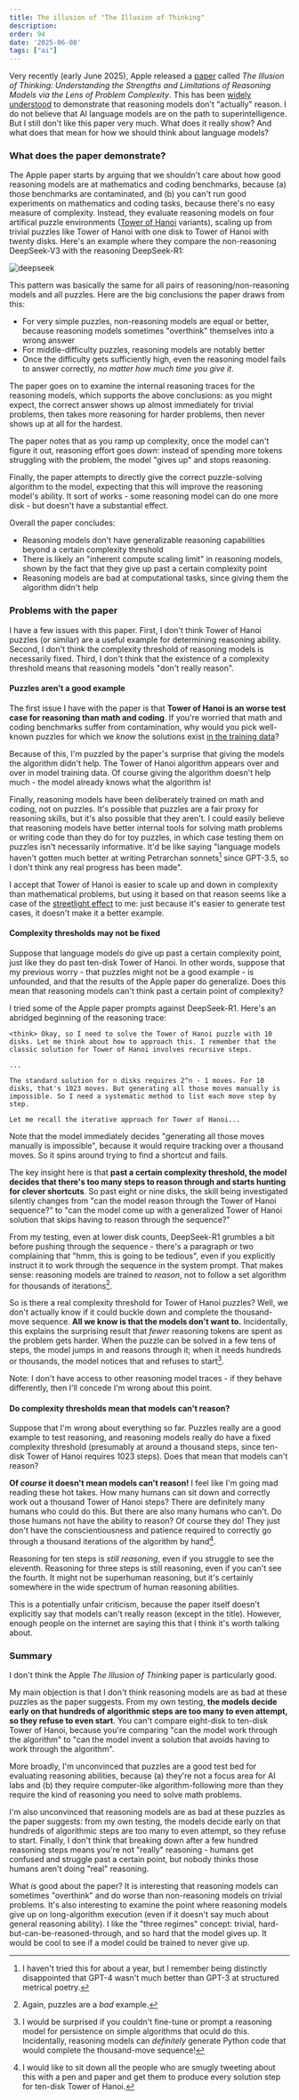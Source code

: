 ```yaml
---
title: The illusion of "The Illusion of Thinking"
description: 
order: 94
date: '2025-06-08'
tags: ["ai"]
---
```


Very recently (early June 2025), Apple released a [paper](https://ml-site.cdn-apple.com/papers/the-illusion-of-thinking.pdf) called _The Illusion of Thinking: Understanding the Strengths and Limitations of Reasoning Models via the Lens of Problem Complexity_. This has been [widely](https://www.linkedin.com/posts/lvigentini_the-illusion-of-thinkingpdf-activity-7336587591527317504-zjwh/) [understood](https://www.psychologytoday.com/au/blog/the-digital-self/202506/did-complexity-just-break-ais-brain) to demonstrate that reasoning models don't "actually" reason. I do not believe that AI language models are on the path to superintelligence. But I still don't like this paper very much. What does it really show? And what does that mean for how we should think about language models?

### What does the paper demonstrate?

The Apple paper starts by arguing that we shouldn't care about how good reasoning models are at mathematics and coding benchmarks, because (a) those benchmarks are contaminated, and (b) you can't run good experiments on mathematics and coding tasks, because there's no easy measure of complexity. Instead, they evaluate reasoning models on four artifical puzzle environments ([Tower of Hanoi](https://en.wikipedia.org/wiki/Tower_of_Hanoi) variants), scaling up from trivial puzzles like Tower of Hanoi with one disk to Tower of Hanoi with twenty disks. Here's an example where they compare the non-reasoning DeepSeek-V3 with the reasoning DeepSeek-R1:

![deepseek](deepseek-tower.png)

This pattern was basically the same for all pairs of reasoning/non-reasoning models and all puzzles. Here are the big conclusions the paper draws from this:

- For very simple puzzles, non-reasoning models are equal or better, because reasoning models sometimes "overthink" themselves into a wrong answer
- For middle-difficulty puzzles, reasoning models are notably better
- Once the difficulty gets sufficiently high, even the reasoning model fails to answer correctly, _no matter how much time you give it_.

The paper goes on to examine the internal reasoning traces for the reasoning models, which supports the above conclusions: as you might expect, the correct answer shows up almost immediately for trivial problems, then takes more reasoning for harder problems, then never shows up at all for the hardest.

The paper notes that as you ramp up complexity, once the model can't figure it out, reasoning effort goes _down_: instead of spending more tokens struggling with the problem, the model "gives up" and stops reasoning. 

Finally, the paper attempts to directly give the correct puzzle-solving algorithm to the model, expecting that this will improve the reasoning model's ability. It sort of works - some reasoning model can do one more disk - but doesn't have a substantial effect.

Overall the paper concludes:

- Reasoning models don't have generalizable reasoning capabilities beyond a certain complexity threshold
- There is likely an "inherent compute scaling limit" in reasoning models, shown by the fact that they give up past a certain complexity point
- Reasoning models are bad at computational tasks, since giving them the algorithm didn't help

### Problems with the paper

I have a few issues with this paper. First, I don't think Tower of Hanoi puzzles (or similar) are a useful example for determining reasoning ability. Second, I don't think the complexity threshold of reasoning models is necessarily fixed. Third, I don't think that the existence of a complexity threshold means that reasoning models "don't really reason".

#### Puzzles aren't a good example

The first issue I have with the paper is that **Tower of Hanoi is an worse test case for reasoning than math and coding**. If you're worried that math and coding benchmarks suffer from contamination, why would you pick well-known puzzles for which we _know_ the solutions exist [in the training data](https://www.google.com/search?q=10-disk+tower+of+hanoi+solution)?

Because of this, I'm puzzled by the paper's surprise that giving the models the algorithm didn't help. The Tower of Hanoi algorithm appears over and over in model training data. Of course giving the algorithm doesn't help much - the model already knows what the algorithm is!

Finally, reasoning models have been deliberately trained on math and coding, not on puzzles. It's possible that puzzles are a fair proxy for reasoning skills, but it's also possible that they aren't. I could easily believe that reasoning models have better internal tools for solving math problems or writing code than they do for toy puzzles, in which case testing them on puzzles isn't necessarily informative. It'd be like saying "language models haven't gotten much better at writing Petrarchan sonnets[^1] since GPT-3.5, so I don't think any real progress has been made".

I accept that Tower of Hanoi is easier to scale up and down in complexity than mathematical problems, but using it based on that reason seems like a case of the [streetlight effect](https://en.wikipedia.org/wiki/Streetlight_effect) to me: just because it's easier to generate test cases, it doesn't make it a better example.

#### Complexity thresholds may not be fixed

Suppose that language models do give up past a certain complexity point, just like they do past ten-disk Tower of Hanoi. In other words, suppose that my previous worry - that puzzles might not be a good example - is unfounded, and that the results of the Apple paper do generalize. Does this mean that reasoning models can't think past a certain point of complexity?

I tried some of the Apple paper prompts against DeepSeek-R1. Here's an abridged beginning of the reasoning trace:

```
<think> Okay, so I need to solve the Tower of Hanoi puzzle with 10 disks. Let me think about how to approach this. I remember that the classic solution for Tower of Hanoi involves recursive steps.

...

The standard solution for n disks requires 2^n - 1 moves. For 10 disks, that's 1023 moves. But generating all those moves manually is impossible. So I need a systematic method to list each move step by step.

Let me recall the iterative approach for Tower of Hanoi...
```

Note that the model immediately decides "generating all those moves manually is impossible", because it would require tracking over a thousand moves. So it spins around trying to find a shortcut and fails.

The key insight here is that **past a certain complexity threshold, the model decides that there's too many steps to reason through and starts hunting for clever shortcuts**. So past eight or nine disks, the skill being investigated silently changes from "can the model reason through the Tower of Hanoi sequence?" to "can the model come up with a generalized Tower of Hanoi solution that skips having to reason through the sequence?"

From my testing, even at lower disk counts, DeepSeek-R1 grumbles a bit before pushing through the sequence - there's a paragraph or two complaining that "hmm, this is going to be tedious", even if you explicitly instruct it to work through the sequence in the system prompt. That makes sense: reasoning models are trained to _reason_, not to follow a set algorithm for thousands of iterations[^2].

So is there a real complexity threshold for Tower of Hanoi puzzles? Well, we don't actually know if it could buckle down and complete the thousand-move sequence. **All we know is that the models don't want to.** Incidentally, this explains the surprising result that _fewer_ reasoning tokens are spent as the problem gets harder. When the puzzle can be solved in a few tens of steps, the model jumps in and reasons through it; when it needs hundreds or thousands, the model notices that and refuses to start[^3].

Note: I don't have access to other reasoning model traces - if they behave differently, then I'll concede I'm wrong about this point.

#### Do complexity thresholds mean that models can't reason?

Suppose that I'm wrong about everything so far. Puzzles really are a good example to test reasoning, and reasoning models really do have a fixed complexity threshold (presumably at around a thousand steps, since ten-disk Tower of Hanoi requires 1023 steps). Does that mean that models can't reason?

**Of _course_ it doesn't mean models can't reason!** I feel like I'm going mad reading these hot takes. How many humans can sit down and correctly work out a thousand Tower of Hanoi steps? There are definitely many humans who could do this. But there are also many humans who can't. Do those humans not have the ability to reason? Of course they do! They just don't have the conscientiousness and patience required to correctly go through a thousand iterations of the algorithm by hand[^4].

Reasoning for ten steps is _still reasoning_, even if you struggle to see the eleventh. Reasoning for three steps is still reasoning, even if you can't see the fourth. It might not be superhuman reasoning, but it's certainly somewhere in the wide spectrum of human reasoning abilities.

This is a potentially unfair criticism, because the paper itself doesn't explicitly say that models can't really reason (except in the title). However, enough people on the internet are saying this that I think it's worth talking about.

### Summary

I don't think the Apple _The Illusion of Thinking_ paper is particularly good.

My main objection is that I don't think reasoning models are as bad at these puzzles as the paper suggests. From my own testing, **the models decide early on that hundreds of algorithmic steps are too many to even attempt, so they refuse to even start**. You can't compare eight-disk to ten-disk Tower of Hanoi, because you're comparing "can the model work through the algorithm" to "can the model invent a solution that avoids having to work through the algorithm".

More broadly, I'm unconvinced that puzzles are a good test bed for evaluating reasoning abilities, because (a) they're not a focus area for AI labs and (b) they require computer-like algorithm-following more than they require the kind of reasoning you need to solve math problems.

I'm also unconvinced that reasoning models are as bad at these puzzles as the paper suggests: from my own testing, the models decide early on that hundreds of algorithmic steps are too many to even attempt, so they refuse to start. Finally, I don't think that breaking down after a few hundred reasoning steps means you're not "really" reasoning - humans get confused and struggle past a certain point, but nobody thinks those humans aren't doing "real" reasoning.

What _is_ good about the paper? It is interesting that reasoning models can sometimes "overthink" and do worse than non-reasoning models on trivial problems. It's also interesting to examine the point where reasoning models give up on long-algorithm execution (even if it doesn't say much about general reasoning ability). I like the "three regimes" concept: trivial, hard-but-can-be-reasoned-through, and so hard that the model gives up. It would be cool to see if a model could be trained to never give up.


[^1]: I haven't tried this for about a year, but I remember being distinctly disappointed that GPT-4 wasn't much better than GPT-3 at structured metrical poetry.

[^2]: Again, puzzles are a _bad_ example.

[^3]: I would be surprised if you couldn't fine-tune or prompt a reasoning model for persistence on simple algorithms that oculd do this. Incidentally, reasoning models can _definitely_ generate Python code that would complete the thousand-move sequence!

[^4]: I would like to sit down all the people who are smugly tweeting about this with a pen and paper and get them to produce every solution step for ten-disk Tower of Hanoi.